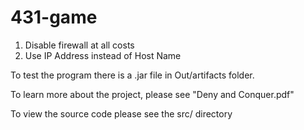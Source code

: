 # 431-game

1) Disable firewall at all costs
2) Use IP Address instead of Host Name


To test the program there is a .jar file in Out/artifacts folder.

To learn more about the project, please see "Deny and Conquer.pdf"

To view the source code please see the src/ directory
